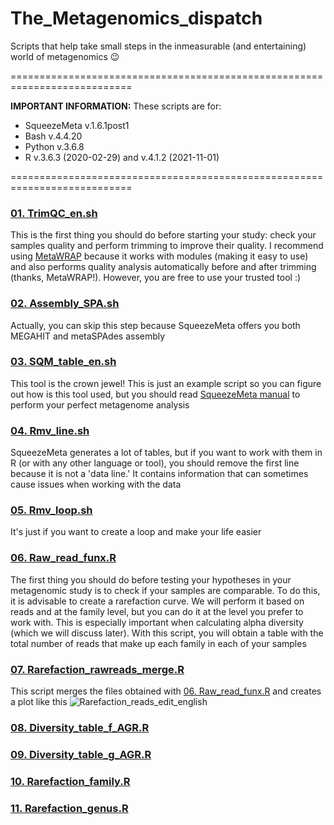 # The_Metagenomics_dispatch
Scripts that help take small steps in the inmeasurable (and entertaining) world of metagenomics :wink:


===========================================================================

**IMPORTANT INFORMATION:** These scripts are for:
  + SqueezeMeta v.1.6.1post1 
  + Bash v.4.4.20
  + Python v.3.6.8
  + R v.3.6.3 (2020-02-29) and v.4.1.2 (2021-11-01)

===========================================================================


### [01. TrimQC_en.sh](https://github.com/AliciaGR5/The_Metagenomics_dispatch/blob/main/01.%20TrimQC_en.sh)
This is the first thing you should do before starting your study: check your samples quality and perform trimming to improve their quality. I recommend using [MetaWRAP](https://pubmed.ncbi.nlm.nih.gov/30219103/) because it works with modules (making it easy to use) and also performs quality analysis automatically before and after trimming (thanks, MetaWRAP!). However, you are free to use your trusted tool :)

### [02. Assembly_SPA.sh](https://github.com/AliciaGR5/The_Metagenomics_dispatch/blob/main/02.%20Assembly_SPA.sh)
Actually, you can skip this step because SqueezeMeta offers you both MEGAHIT and metaSPAdes assembly

### [03. SQM_table_en.sh](https://github.com/AliciaGR5/The_Metagenomics_dispatch/blob/main/03.%20SQM_table_en.sh)
This tool is the crown jewel! This is just an example script so you can figure out how is this tool used, but you should read [SqueezeMeta manual](https://github.com/jtamames/SqueezeMeta) to perform your perfect metagenome analysis

### [04. Rmv_line.sh](https://github.com/AliciaGR5/The_Metagenomics_dispatch/blob/main/04.%20Rmv_line.sh)
SqueezeMeta generates a lot of tables, but if you want to work with them in R (or with any other language or tool), you should remove the first line because it is not a 'data line.' It contains information that can sometimes cause issues when working with the data

### [05. Rmv_loop.sh](https://github.com/AliciaGR5/The_Metagenomics_dispatch/blob/main/05.%20Rmv_loop.sh)
It's just if you want to create a loop and make your life easier

### [06. Raw_read_funx.R](https://github.com/AliciaGR5/The_Metagenomics_dispatch/blob/main/06.%20Raw_read_funx.R)
The first thing you should do before testing your hypotheses in your metagenomic study is to check if your samples are comparable. To do this, it is advisable to create a rarefaction curve.
We will perform it based on reads and at the family level, but you can do it at the level you prefer to work with. This is especially important when calculating alpha diversity (which we will discuss later).
With this script, you will obtain a table with the total number of reads that make up each family in each of your samples

### [07. Rarefaction_rawreads_merge.R](https://github.com/AliciaGR5/The_Metagenomics_dispatch/blob/main/07.%20Rarefaction_rawreads_merge.R)
This script merges the files obtained with [06. Raw_read_funx.R](https://github.com/AliciaGR5/The_Metagenomics_dispatch/blob/main/06.%20Raw_read_funx.R) and creates a plot like this
![Rarefaction_reads_edit_english](https://github.com/AliciaGR5/The_Metagenomics_dispatch/assets/99254799/2a15fb71-6f59-43ef-b86d-675991c4c5c5)


### [08. Diversity_table_f_AGR.R](https://github.com/AliciaGR5/The_Metagenomics_dispatch/blob/main/08.%20Diversity_table_f_AGR.R)
### [09. Diversity_table_g_AGR.R](https://github.com/AliciaGR5/The_Metagenomics_dispatch/blob/main/09.%20Diversity_table_g_AGR.R)
### [10. Rarefaction_family.R](https://github.com/AliciaGR5/The_Metagenomics_dispatch/blob/main/10.%20Rarefaction_family.R)
### [11. Rarefaction_genus.R](https://github.com/AliciaGR5/The_Metagenomics_dispatch/blob/main/11.%20Rarefaction_genus.R)


